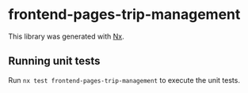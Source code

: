 # frontend-pages-trip-management

This library was generated with [Nx](https://nx.dev).

## Running unit tests

Run `nx test frontend-pages-trip-management` to execute the unit tests.
